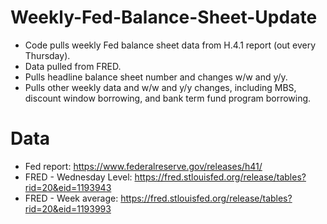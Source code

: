 # Weekly-Fed-Balance-Sheet-Update

- Code pulls weekly Fed balance sheet data from H.4.1 report (out every Thursday).
- Data pulled from FRED.
- Pulls headline balance sheet number and changes w/w and y/y.
- Pulls other weekly data and w/w and y/y changes, including MBS, discount window borrowing, and bank term fund program borrowing.

# Data
- Fed report: https://www.federalreserve.gov/releases/h41/
- FRED - Wednesday Level: https://fred.stlouisfed.org/release/tables?rid=20&eid=1193943
- FRED - Week average: https://fred.stlouisfed.org/release/tables?rid=20&eid=1193993
